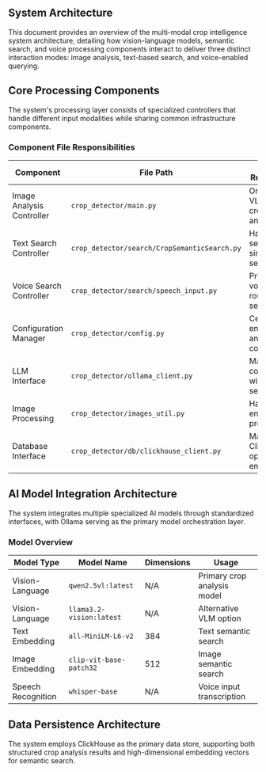 ## System Architecture

This document provides an overview of the multi-modal crop intelligence system architecture, detailing how vision-language models, semantic search, and voice processing components interact to deliver three distinct interaction modes: image analysis, text-based search, and voice-enabled querying.

## Core Processing Components

The system's processing layer consists of specialized controllers that handle different input modalities while sharing common infrastructure components.

### Component File Responsibilities

| Component                | File Path                                      | Primary Responsibility                                       |
|--------------------------|------------------------------------------------|--------------------------------------------------------------|
| Image Analysis Controller| `crop_detector/main.py`                        | Orchestrates VLM-based crop detection and analysis           |
| Text Search Controller   | `crop_detector/search/CropSemanticSearch.py`   | Handles semantic similarity search queries                   |
| Voice Search Controller  | `crop_detector/search/speech_input.py`         | Processes voice input and routes to text search              |
| Configuration Manager    | `crop_detector/config.py`                      | Centralizes environment and prompt configuration             |
| LLM Interface            | `crop_detector/ollama_client.py`               | Manages communication with Ollama server                     |
| Image Processing         | `crop_detector/images_util.py`                 | Handles image encoding and preprocessing                     |
| Database Interface       | `crop_detector/db/clickhouse_client.py`        | Manages ClickHouse operations and embeddings                 |

## AI Model Integration Architecture

The system integrates multiple specialized AI models through standardized interfaces, with Ollama serving as the primary model orchestration layer.

### Model Overview

| Model Type         | Model Name                 | Dimensions | Usage                      |
|--------------------|----------------------------|------------|-----------------------------|
| Vision-Language    | `qwen2.5vl:latest`         | N/A        | Primary crop analysis model |
| Vision-Language    | `llama3.2-vision:latest`   | N/A        | Alternative VLM option      |
| Text Embedding     | `all-MiniLM-L6-v2`         | 384        | Text semantic search        |
| Image Embedding    | `clip-vit-base-patch32`    | 512        | Image semantic search       |
| Speech Recognition | `whisper-base`             | N/A        | Voice input transcription   |

## Data Persistence Architecture

The system employs ClickHouse as the primary data store, supporting both structured crop analysis results and high-dimensional embedding vectors for semantic search.